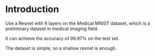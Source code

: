 # Introduction 
Use a Resnet with 6 layers on the Medical MNIST dataset, which is a preliminary
dataset in medical imaging field.

It can achieve the accuracy of 99.97% on the test set. 

The dataset is simple, so a shallow resnet is enough.

[dataset url]: https://www.kaggle.com/datasets/andrewmvd/medical-mnist
    